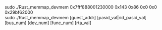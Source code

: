 sudo ./Rust_memmap_devmem 0x7fff888001230000 0x143 0x86 0x0 0x0 0x29bf62000  
sudo ./Rust_memmap_devmem [guest_addr] [pasid_val|rid_pasid_val] [bus_num] [dev_num] [func_num] [rta_val]
